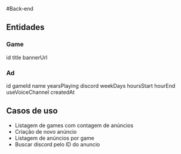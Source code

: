 #Back-end

## Entidades

### Game

id
title
bannerUrl

### Ad

id
gameId
name
yearsPlaying
discord
weekDays
hoursStart
hourEnd
useVoiceChannel
createdAt

## Casos de uso

- Listagem de games com contagem de anúncios
- Criação de novo anúncio
- Listagem de anúncios por game
- Buscar discord pelo ID do anuncio
